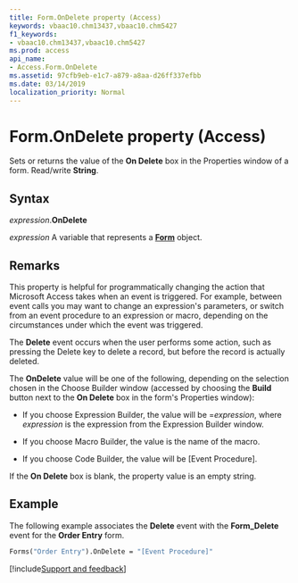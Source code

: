 ```yaml
---
title: Form.OnDelete property (Access)
keywords: vbaac10.chm13437,vbaac10.chm5427
f1_keywords:
- vbaac10.chm13437,vbaac10.chm5427
ms.prod: access
api_name:
- Access.Form.OnDelete
ms.assetid: 97cfb9eb-e1c7-a879-a8aa-d26ff337efbb
ms.date: 03/14/2019
localization_priority: Normal
---
```



# Form.OnDelete property (Access)

Sets or returns the value of the **On Delete** box in the Properties window of a form. Read/write **String**.


## Syntax

_expression_.**OnDelete**

_expression_ A variable that represents a **[Form](Access.Form.md)** object.


## Remarks

This property is helpful for programmatically changing the action that Microsoft Access takes when an event is triggered. For example, between event calls you may want to change an expression's parameters, or switch from an event procedure to an expression or macro, depending on the circumstances under which the event was triggered. 

The **Delete** event occurs when the user performs some action, such as pressing the Delete key to delete a record, but before the record is actually deleted.

The **OnDelete** value will be one of the following, depending on the selection chosen in the Choose Builder window (accessed by choosing the **Build** button next to the **On Delete** box in the form's Properties window):

- If you choose Expression Builder, the value will be =_expression_, where _expression_ is the expression from the Expression Builder window.
    
- If you choose Macro Builder, the value is the name of the macro. 
    
- If you choose Code Builder, the value will be [Event Procedure]. 
    
If the **On Delete** box is blank, the property value is an empty string.


## Example

The following example associates the **Delete** event with the **Form_Delete** event for the **Order Entry** form.

```vb
Forms("Order Entry").OnDelete = "[Event Procedure]"
```



[!include[Support and feedback](~/includes/feedback-boilerplate.md)]